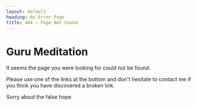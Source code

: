 ```yaml
---
layout: default
heading: An Error Page
title: 404 — Page Not Found
---
```



# Guru Meditation #

It seems the page you were looking for could not be found.

Please use one of the links at the bottom and don't hesitate to contact me
if you think you have discovered a broken link.

Sorry about the false hope.
